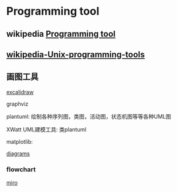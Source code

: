 # Programming tool



## wikipedia [Programming tool](https://en.wikipedia.org/wiki/Programming_tool)



## [wikipedia-Unix-programming-tools](https://en.wikipedia.org/wiki/Category:Unix_programming_tools)





## 画图工具



[excalidraw](https://excalidraw.com/)

graphviz

plantuml: 绘制各种序列图，类图，活动图，状态机图等等各种UML图

XWatt UML建模工具: 类plantuml

matplotlib: 

[diagrams](https://www.diagrams.net/) 



### flowchart



[miro](https://miro.com/app/dashboard/)